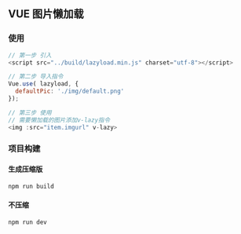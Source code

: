 ## VUE 图片懒加载

### 使用

```javascript
// 第一步 引入
<script src="../build/lazyload.min.js" charset="utf-8"></script>

// 第二步 导入指令
Vue.use( lazyload, {
  defaultPic: './img/default.png'
});

// 第三步 使用
// 需要懒加载的图片添加v-lazy指令
<img :src="item.imgurl" v-lazy>
```

### 项目构建

#### 生成压缩版

```javascript
npm run build
```

#### 不压缩

```javascript
npm run dev
```

